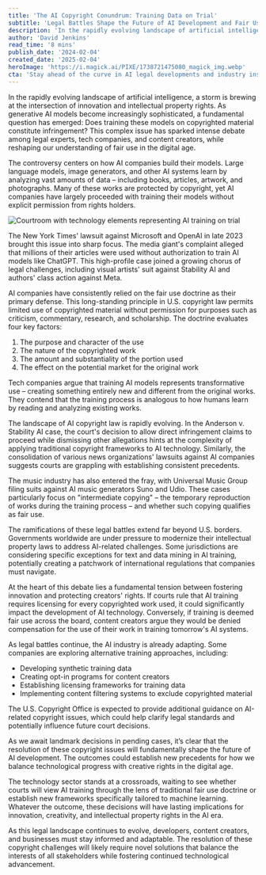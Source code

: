 ```yaml
---
title: 'The AI Copyright Conundrum: Training Data on Trial'
subtitle: 'Legal Battles Shape the Future of AI Development and Fair Use'
description: 'In the rapidly evolving landscape of artificial intelligence, a storm is brewing at the intersection of innovation and intellectual property rights. Explore the legal battles challenging the use of copyrighted material in AI training, and understand how these disputes are shaping the future of AI and fair use.'
author: 'David Jenkins'
read_time: '8 mins'
publish_date: '2024-02-04'
created_date: '2025-02-04'
heroImage: 'https://i.magick.ai/PIXE/1738721475080_magick_img.webp'
cta: 'Stay ahead of the curve in AI legal developments and industry insights - follow MagickAI on LinkedIn for expert analysis and breaking news.'
---
```


In the rapidly evolving landscape of artificial intelligence, a storm is brewing at the intersection of innovation and intellectual property rights. As generative AI models become increasingly sophisticated, a fundamental question has emerged: Does training these models on copyrighted material constitute infringement? This complex issue has sparked intense debate among legal experts, tech companies, and content creators, while reshaping our understanding of fair use in the digital age.

The controversy centers on how AI companies build their models. Large language models, image generators, and other AI systems learn by analyzing vast amounts of data – including books, articles, artwork, and photographs. Many of these works are protected by copyright, yet AI companies have largely proceeded with training their models without explicit permission from rights holders.

![Courtroom with technology elements representing AI training on trial](https://i.magick.ai/PIXE/1738721475083_magick_img.webp)

The New York Times' lawsuit against Microsoft and OpenAI in late 2023 brought this issue into sharp focus. The media giant's complaint alleged that millions of their articles were used without authorization to train AI models like ChatGPT. This high-profile case joined a growing chorus of legal challenges, including visual artists' suit against Stability AI and authors' class action against Meta.

AI companies have consistently relied on the fair use doctrine as their primary defense. This long-standing principle in U.S. copyright law permits limited use of copyrighted material without permission for purposes such as criticism, commentary, research, and scholarship. The doctrine evaluates four key factors:

1. The purpose and character of the use
2. The nature of the copyrighted work
3. The amount and substantiality of the portion used
4. The effect on the potential market for the original work

Tech companies argue that training AI models represents transformative use – creating something entirely new and different from the original works. They contend that the training process is analogous to how humans learn by reading and analyzing existing works.

The landscape of AI copyright law is rapidly evolving. In the Anderson v. Stability AI case, the court's decision to allow direct infringement claims to proceed while dismissing other allegations hints at the complexity of applying traditional copyright frameworks to AI technology. Similarly, the consolidation of various news organizations' lawsuits against AI companies suggests courts are grappling with establishing consistent precedents.

The music industry has also entered the fray, with Universal Music Group filing suits against AI music generators Suno and Udio. These cases particularly focus on "intermediate copying" – the temporary reproduction of works during the training process – and whether such copying qualifies as fair use.

The ramifications of these legal battles extend far beyond U.S. borders. Governments worldwide are under pressure to modernize their intellectual property laws to address AI-related challenges. Some jurisdictions are considering specific exceptions for text and data mining in AI training, potentially creating a patchwork of international regulations that companies must navigate.

At the heart of this debate lies a fundamental tension between fostering innovation and protecting creators' rights. If courts rule that AI training requires licensing for every copyrighted work used, it could significantly impact the development of AI technology. Conversely, if training is deemed fair use across the board, content creators argue they would be denied compensation for the use of their work in training tomorrow's AI systems.

As legal battles continue, the AI industry is already adapting. Some companies are exploring alternative training approaches, including:

- Developing synthetic training data
- Creating opt-in programs for content creators
- Establishing licensing frameworks for training data
- Implementing content filtering systems to exclude copyrighted material

The U.S. Copyright Office is expected to provide additional guidance on AI-related copyright issues, which could help clarify legal standards and potentially influence future court decisions.

As we await landmark decisions in pending cases, it’s clear that the resolution of these copyright issues will fundamentally shape the future of AI development. The outcomes could establish new precedents for how we balance technological progress with creative rights in the digital age.

The technology sector stands at a crossroads, waiting to see whether courts will view AI training through the lens of traditional fair use doctrine or establish new frameworks specifically tailored to machine learning. Whatever the outcome, these decisions will have lasting implications for innovation, creativity, and intellectual property rights in the AI era.

As this legal landscape continues to evolve, developers, content creators, and businesses must stay informed and adaptable. The resolution of these copyright challenges will likely require novel solutions that balance the interests of all stakeholders while fostering continued technological advancement.